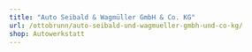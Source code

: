 ```yaml
---
title: "Auto Seibald & Wagmüller GmbH & Co. KG"
url: /ottobrunn/auto-seibald-und-wagmueller-gmbh-und-co-kg/
shop: Autowerkstatt
---
```

